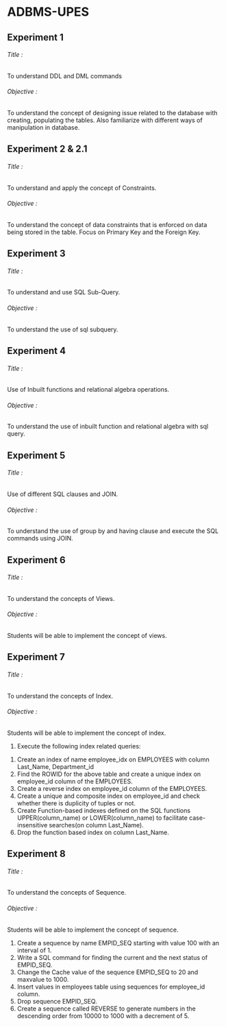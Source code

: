 # ADBMS-UPES

## Experiment 1 ##
###### Title :
To understand DDL and DML commands
###### Objective : 
To understand the concept of designing issue related to the database with creating, 
populating the tables. Also familiarize with different ways of manipulation in database.
 
## Experiment 2 & 2.1 ##
###### Title :
To understand and apply the concept of Constraints.
###### Objective : 
To understand the concept of data constraints that is enforced on data being stored in the 
table. Focus on Primary Key and the Foreign Key.

## Experiment 3 ##
###### Title :
To understand and use SQL Sub-Query.
###### Objective : 
To understand the use of sql subquery.

## Experiment 4 ##
###### Title :
Use of Inbuilt functions and relational algebra operations. 
###### Objective : 
To understand the use of inbuilt function and relational algebra with sql query.

## Experiment 5 ##
###### Title :
Use of different SQL clauses and JOIN. 
###### Objective : 
To understand the use of group by and having clause and execute the SQL commands 
using JOIN.

## Experiment 6 ##
###### Title :
To understand the concepts of Views. 
###### Objective : 
Students will be able to implement the concept of views.

## Experiment 7 ##
###### Title :
To understand the concepts of Index.
###### Objective : 
Students will be able to implement the concept of index.
1. Execute the following index related queries:
1) Create an index of name employee_idx on EMPLOYEES with column Last_Name, 
Department_id 
2) Find the ROWID for the above table and create a unique index on employee_id column of 
the EMPLOYEES.
3) Create a reverse index on employee_id column of the EMPLOYEES.
4) Create a unique and composite index on employee_id and check whether there is duplicity 
of tuples or not.
5) Create Function-based indexes defined on the SQL functions UPPER(column_name) or 
LOWER(column_name) to facilitate case-insensitive searches(on column Last_Name).
6) Drop the function based index on column Last_Name.

## Experiment 8 ##
###### Title :
To understand the concepts of Sequence.
###### Objective : 
Students will be able to implement the concept of sequence.
1) Create a sequence by name EMPID_SEQ starting with value 100 with an interval of 1.
2) Write a SQL command for finding the current and the next status of EMPID_SEQ.
3) Change the Cache value of the sequence EMPID_SEQ to 20 and maxvalue to 1000.
4) Insert values in employees table using sequences for employee_id column.
5) Drop sequence EMPID_SEQ. 
6) Create a sequence called REVERSE to generate numbers in the descending order from 10000 
to 1000 with a decrement of 5.
